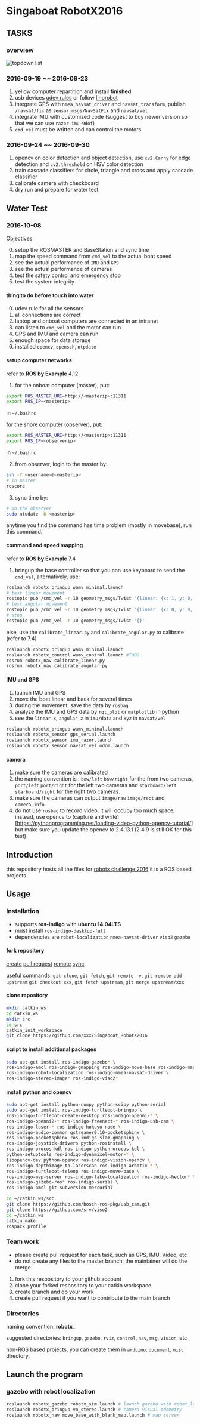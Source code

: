 Singaboat RobotX2016
====================

TASKS
-----
### overview ###
![topdown list](Documents/Screenshot%20from%202016-09-22%2011:38:49.png)

### 2016-09-19 ~~ 2016-09-23 ###
1. yellow computer repartition and install **finished**
2. usb devices [udev rules](http://askubuntu.com/questions/670197/udev-rules-targeting-every-usb-device)
or follow [linorobot](https://linorobot.org/getting-started/)
3. integrate GPS with `nmea_navsat_driver` and `navsat_transform`, publish `/navsat/fix` as `sensor_msgs/NavSatFix` and `navsat/vel`
4. integrate IMU with customized code (suggest to buy newer version so that we can use `razor-imu-9dof`)
5. `cmd_vel` must be written and can control the motors

### 2016-09-24 ~~ 2016-09-30 ###
1. opencv on color detection and object detection, use `cv2.Canny` for edge detection and `cv2.threshold` on HSV color detection
2. train cascade classifiers for circle, triangle and cross and apply cascade classifier
3. calibrate camera with checkboard
4. dry run and prepare for water test

Water Test
----------
### 2016-10-08 ###
Objectives:

0. setup the ROSMASTER and BaseStation and sync time
1. map the speed command from `cmd_vel` to the actual boat speed
2. see the actual performance of `IMU` and `GPS`
3. see the actual performance of cameras
4. test the safety control and emergency stop
5. test the system integrity

#### thing to do before touch into water ####
0. udev rule for all the sensors
1. all connections are correct
2. laptop and onboat computers are connected in an intranet
3. can listen to `cmd_vel` and the motor can run
4. GPS and IMU and camera can run
5. enough space for data storage
6. installed `opencv`, `openssh`, `ntpdate`

#### setup computer networks ####
refer to **ROS by Example** 4.12
1. for the onboat computer (master), put:
```bash
export ROS_MASTER_URI=http://<masterip>:11311
export ROS_IP=<masterip>
```
in `~/.bashrc`

for the shore computer (observer), put:
```bash
export ROS_MASTER_URI=http://<masterip>:11311
export ROS_IP=<observerip>
```
in `~/.bashrc`

2. from observer, login to the master by:
```bash
ssh -Y <username>@<masterip>
# in master
roscore
```

3. sync time by:
```bash
# on the observer
sudo ntudate -b <masterip>
```
anytime you find the command has time problem (mostly in movebase), run this command.

#### command and speed mapping ####
refer to **ROS by Example** 7.4 
1. bringup the base controller so that you can use keyboard to send the `cmd_vel`,
alternatively, use:
```bash
roslaunch robotx_bringup wamv_minimal.launch
# test linear movement
rostopic pub /cmd_vel -r 10 geometry_msgs/Twist '{linear: {x: 1, y: 0, z: 0}, {angular: {x: 0, y: 0, z: 0}}'
# test angular movement
rostopic pub /cmd_vel -r 10 geometry_msgs/Twist '{linear: {x: 0, y: 0, z: 0}, {angular: {x: 0, y: 0, z: 1}}'
# stop
rostopic pub /cmd_vel -r 10 geometry_msgs/Twist '{}'
```
else, use the `calibrate_linear.py` and `calibrate_angular.py` to calibrate (refer to 7.4)
```bash
roslaunch robotx_bringup wamv_minimal.launch
roslaunch robotx_control wamv_control.launch #TODO
rosrun robotx_nav calibrate_linear.py
rosrun robotx_nav calibrate_angular.py
```

#### IMU and GPS ####
1. launch IMU and GPS
2. move the boat linear and back for several times
3. during the movement, save the data by `rosbag`
4. analyze the IMU and GPS data by `rqt_plot` or `matplotlib` in python
5. see the `linear x`, `angular z` in `imu/data` and `xyz` in `navsat/vel`
```bash
roslaunch robotx_bringup wamv_minimal.launch
roslaunch robotx_sensor gps_serial.launch
roslaunch robotx_sensor imu_razor.launch
roslaunch robotx_sensor navsat_vel_odom.launch
```

#### camera ####
1. make sure the cameras are calibrated
2. the naming convention is : `bow/left` `bow/right` for the from two cameras,
`port/left` `port/right` for the left two cameras and `starboard/left` `starboard/right`
for the right two cameras.
3. make sure the cameras can output `image/raw` `image/rect` and `camera_info`
4. do not use `rosbag` to record video, it will occupy too much space, instead, 
use opencv to (capture and write)[https://pythonprogramming.net/loading-video-python-opencv-tutorial/]
but make sure you update the opencv to 2.4.13.1 (2.4.9 is still OK for this test)


Introduction
------------
this repository hosts all the files for [robotx challenge 2016](http://www.robotx.org)
it is a ROS based projects

Usage
-----
### Installation ###
+ supports **ros-indigo** with **ubuntu 14.04LTS**
+ must install `ros-indigo-desktop-full`
+ dependencies are `robot-localization` `nmea-navsat-driver` `viso2` `gazebo`

#### fork repository ####
[create](https://help.github.com/categories/collaborating-with-issues-and-pull-requests/)
[pull request](https://help.github.com/articles/creating-a-pull-request-from-a-fork/)
[remote](https://help.github.com/articles/creating-a-pull-request-from-a-fork/)
[sync](https://help.github.com/articles/syncing-a-fork/)

useful commands:
`git clone`, `git fetch`, `git remote -v`, `git remote add upstream`
`git checkout xxx`, `git fetch upstream`, `git merge upstream/xxx`
#### clone repository ####
```bash
mkdir catkin_ws
cd catkin_ws
mkdir src
cd src
catkin_init_workspace
git clone https://github.com/xxx/Singaboat_RobotX2016
```

#### script to install additional packages ####
```bash
sudo apt-get install ros-indigo-gazebo* \
ros-indigo-amcl ros-indigo-gmapping ros-indigo-move-base ros-indigo-map* \
ros-indigo-robot-localization ros-indigo-nmea-navsat-driver \
ros-indigo-stereo-image* ros-indigo-viso2*
```

#### install python and opencv ####
```bash
sudo apt-get install python-numpy python-scipy python-serial
sudo apt-get install ros-indigo-turtlebot-bringup \
ros-indigo-turtlebot-create-desktop ros-indigo-openni-* \
ros-indigo-openni2-* ros-indigo-freenect-* ros-indigo-usb-cam \
ros-indigo-laser-* ros-indigo-hokuyo-node \
ros-indigo-audio-common gstreamer0.10-pocketsphinx \
ros-indigo-pocketsphinx ros-indigo-slam-gmapping \
ros-indigo-joystick-drivers python-rosinstall \
ros-indigo-orocos-kdl ros-indigo-python-orocos-kdl \
python-setuptools ros-indigo-dynamixel-motor-* \
libopencv-dev python-opencv ros-indigo-vision-opencv \
ros-indigo-depthimage-to-laserscan ros-indigo-arbotix-* \
ros-indigo-turtlebot-teleop ros-indigo-move-base \
ros-indigo-map-server ros-indigo-fake-localization ros-indigo-hector* \
ros-indigo-gazebo-ros* ros-indigo-serial \
ros-indigo-amcl git subversion mercurial

cd ~/catkin_ws/src
git clone https://github.com/bosch-ros-pkg/usb_cam.git
git clone https://github.com/srv/viso2
cd ~/catkin_ws
catkin_make
rospack profile
```

### Team work ###
+ please create pull request for each task, such as GPS, IMU, Video, etc.
+ do not create any files to the master branch, the maintainer will do the merge.


1. fork this respository to your github account
2. clone your forked respository to your catkin workspace
3. create branch and do your work
4. create pull request if you want to contribute to the main branch

### Directories ###

naming convention: **robotx_**

suggested directories: `bringup`, `gazebo`, `rviz`, `control`, `nav`, `msg`, `vision`, etc.

non-ROS based projects, you can create them in `arduino`, `document`, `misc` directory.

## Launch the program ##
### gazebo with robot localization ###
```bash
roslaunch robotx_gazebo robotx_sim.launch # launch gazebo with robot_localization
roslaunch robotx_bringup vo_stereo.launch # camera visual odometry
roslaunch robotx_nav move_base_with_blank_map.launch # map server
```
